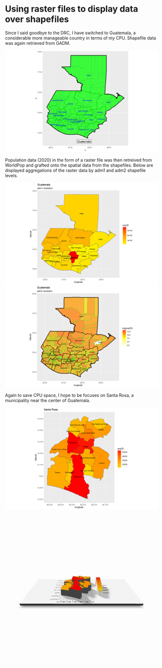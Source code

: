 # Using raster files to display data over shapefiles

Since I said goodbye to the DRC, I have switched to Guatemala, a considerable more manageable country in terms of my CPU. Shapefile data was again retrieved from GADM.

![](gtm.png)

Population data (2020) in the form of a raster file was then retreived from WorldPop and grafted onto the spatial data from the shapefiles. Below are displayed aggregations of the raster data by adm1 and adm2 shapefile levels.

![](gtm1.png) ![](gtm2.png)

Again to save CPU space, I hope to be focuses on Santa Rosa, a municipality near the center of Guatemala. 

![](rosa.png)
![](rosa_3d_plot.gif)
